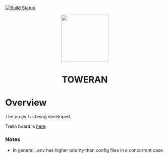 [![Build Status](https://travis-ci.com/shov/toweran.svg?branch=master)](https://travis-ci.com/shov/toweran)

<p align="center">
<img src="https://user-images.githubusercontent.com/1494325/89125701-0683f080-d4e9-11ea-9a03-9ca2558efb87.png" width="150" />
<h1 style="text-align:center; width:100%;">TOWERAN</h1>
</p>

# Overview

The project is being developed.

Trello board is [here](https://trello.com/b/oofrAa3Q/toweran)

### Notes

* In general, .env has higher priority than config files in a concurrent case
